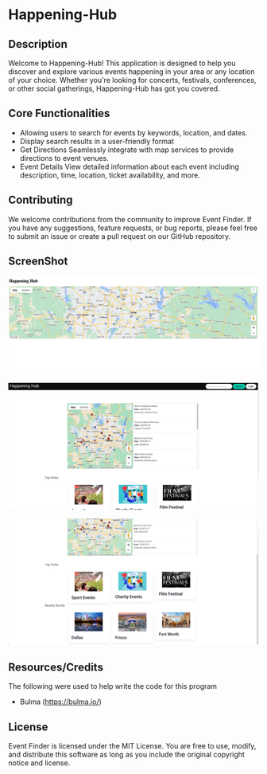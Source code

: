 # Happening-Hub

## Description
Welcome to Happening-Hub! This application is designed to help you discover and explore various events happening in your area or any location of your choice. Whether you're looking for concerts, festivals, conferences, or other social gatherings, Happening-Hub has got you covered.

## Core Functionalities
- Allowing users to search for events by keywords, location, and dates.
- Display search results in a user-friendly format 
- Get Directions Seamlessly integrate with map services to provide directions to event venues.
- Event Details View detailed information about each event including description, time, location, ticket availability, and more.

## Contributing 
We welcome contributions from the community to improve Event Finder. If you have any suggestions, feature requests, or bug reports, please feel free to submit an issue or create a pull request on our GitHub repository.




## ScreenShot
![alt text](<Proj1 SS1.png>)

![alt text](<Proj1 SS2.png>)

![alt text](<Proj1 SS3.png>)


## Resources/Credits
The following were used to help write the code for this program
- Bulma (https://bulma.io/)



## License
Event Finder is licensed under the MIT License. You are free to use, modify, and distribute this software as long as you include the original copyright notice and license.